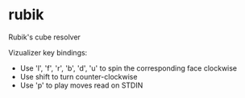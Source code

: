# rubik
Rubik's cube resolver

Vizualizer key bindings:

- Use 'l', 'f', 'r', 'b', 'd', 'u' to spin the corresponding face clockwise
- Use shift to turn counter-clockwise
- Use 'p' to play moves read on STDIN


